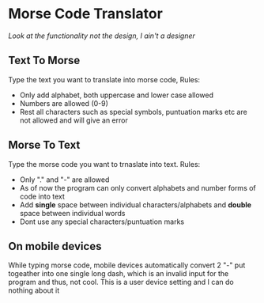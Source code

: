 # Morse Code Translator 
*Look at the functionality not the design, I ain't a designer*

## Text To Morse
Type the text you want to translate into morse code,
Rules:
 - Only add alphabet, both uppercase and lower case allowed
 - Numbers are allowed (0-9)
 - Rest all characters such as special symbols, puntuation marks etc are not allowed and will give an error

## Morse To Text
Type the morse code you want to trnaslate into text.
Rules:
 - Only "." and  "-" are allowed
 - As of now the program can only convert alphabets and number forms of code into text
 - Add __single__ space between individual characters/alphabets and __double__ space between individual words
 - Dont use any special characters/puntuation marks


## On mobile devices
While typing morse code, mobile devices automatically convert 2 "-" put togeather into one single long dash, which is an invalid input for the program and thus, not cool.
This is a user device setting and I can do nothing about it